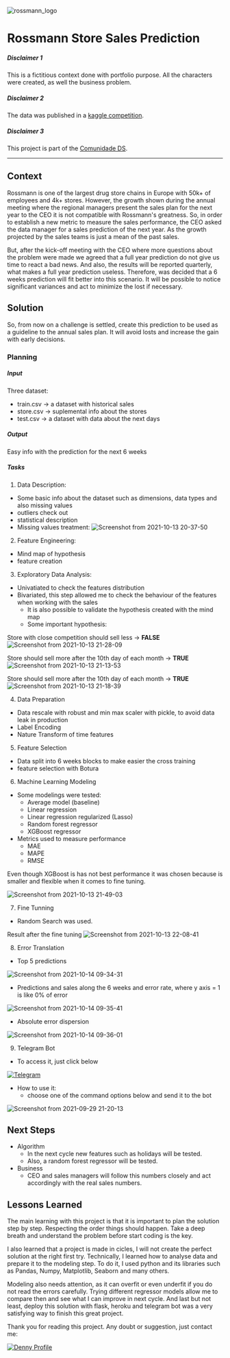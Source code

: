 ![rossmann_logo](https://user-images.githubusercontent.com/68928802/137392417-f320ce54-6198-475a-9e15-ec0f3d4b162d.jpg)


# Rossmann Store Sales Prediction

##### Disclaimer 1
This is a fictitious context done with portfolio purpose. All the characters were created, as well the business problem.

##### Disclaimer 2
The data was published in a [kaggle competition](https://www.kaggle.com/c/rossmann-store-sales/overview).

##### Disclaimer 3
This project is part of the [Comunidade DS](https://sejaumdatascientist.com/inscricao-lives-comunidade-ds).

___

## Context

Rossmann is one of the largest drug store chains in Europe with 50k+ of employees and 4k+ stores.
However, the growth shown during the annual meeting where the regional managers present the sales plan for the next year to the CEO it is not compatible with Rossmann's greatness. So, in order to establish a new metric to measure the sales performance, the CEO asked the data manager for a sales prediction of the next year. As the growth projected by the sales teams is just a mean of the past sales.

But, after the kick-off meeting with the CEO where more questions about the problem were made we agreed that a full year prediction do not give us time to react a bad news. And also, the results will be reported quarterly, what makes a full year prediction useless. Therefore, was decided that a 6 weeks prediction will fit better into this scenario. It will be possible to notice significant variances and act to minimize the lost if necessary.

## Solution

So, from now on a challenge is settled, create this prediction to be used as a guideline to the annual sales plan. It will avoid losts and increase the gain with early decisions.

### Planning

##### Input

Three dataset:
- train.csv -> a dataset with historical sales
- store.csv -> suplemental info about the stores
- test.csv  -> a dataset with data about the next days

##### Output

Easy info with the prediction for the next 6 weeks

##### Tasks

1. Data Description:
  - Some basic info about the dataset such as dimensions, data types and also missing values
  - outliers check out
  - statistical description
  - Missing values treatment:
![Screenshot from 2021-10-13 20-37-50](https://user-images.githubusercontent.com/68928802/137227124-f107afed-948c-4700-918c-49482940499e.png)

2. Feature Engineering:
  - Mind map of hypothesis
  - feature creation
3. Exploratory Data Analysis:
  - Univatiated to check the features distribution
  - Bivariated, this step allowed me to check the behaviour of the features when working with the sales
    - It is also possible to validate the hypothesis created with the mind map
    - Some important hypothesis:

Store with close competition should sell less -> **FALSE**
![Screenshot from 2021-10-13 21-28-09](https://user-images.githubusercontent.com/68928802/137230723-1d8568a2-df46-43af-a1e8-50b81dcb5a3d.png)

Store should sell more after the 10th day of each month -> **TRUE**      
![Screenshot from 2021-10-13 21-13-53](https://user-images.githubusercontent.com/68928802/137230048-df39c14e-a605-4591-a13d-2caa03fddf8d.png) 

Store should sell more after the 10th day of each month -> **TRUE**      
![Screenshot from 2021-10-13 21-18-39](https://user-images.githubusercontent.com/68928802/137230050-33aeb018-e2b9-4c96-861c-a2b3e4ce4163.png)

4. Data Preparation
  - Data rescale with robust and min max scaler with pickle, to avoid data leak in production
  - Label Encoding
  - Nature Transform of time features

5. Feature Selection
  - Data split into 6 weeks blocks to make easier the cross training
  - feature selection with Botura

6. Machine Learning Modeling
  - Some modelings were tested:
    - Average model (baseline)
    - Linear regression
    - Linear regression regularized (Lasso)
    - Random forest regressor
    - XGBoost regressor
  - Metrics used to measure performance
    - MAE
    - MAPE
    - RMSE

Even though XGBoost is has not best performance it was chosen because is smaller and flexible when it comes to fine tuning.

![Screenshot from 2021-10-13 21-49-03](https://user-images.githubusercontent.com/68928802/137232262-7f3066de-06a0-4996-98a3-656a341f7f33.png)

7. Fine Tunning
  - Random Search was used.

Result after the fine tuning
![Screenshot from 2021-10-13 22-08-41](https://user-images.githubusercontent.com/68928802/137233626-13a8b0b4-9207-4aa0-98f2-82e5ae1b32ee.png)

8. Error Translation

  - Top 5 predictions 

![Screenshot from 2021-10-14 09-34-31](https://user-images.githubusercontent.com/68928802/137318676-be260f4f-161e-4a32-85d7-0ebd68354295.png) 

  - Predictions and sales along the 6 weeks and error rate, where y axis = 1 is like 0% of error 

![Screenshot from 2021-10-14 09-35-41](https://user-images.githubusercontent.com/68928802/137318682-6d58e530-b50b-4049-849e-1fb8b0ec2f28.png)

  - Absolute error dispersion 

![Screenshot from 2021-10-14 09-36-01](https://user-images.githubusercontent.com/68928802/137318685-3c180e88-4b94-4798-9e96-e3762358f5bb.png)


9. Telegram Bot
  - To access it, just click below 

[<img alt="Telegram" src="https://img.shields.io/badge/Telegram-2CA5E0?style=for-the-badge&logo=telegram&logoColor=white"/>](https://t.me/das_rossmann_bot)

  - How to use it:
    - choose one of the command options below and send it to the bot

![Screenshot from 2021-09-29 21-20-13](https://user-images.githubusercontent.com/68928802/137385998-b978c56b-4776-4599-993b-888aa8109a3d.png)


## Next Steps
- Algorithm
  - In the next cycle new features such as holidays will be tested.
  - Also, a random forest regressor will be tested.
- Business
  - CEO and sales managers will follow this numbers closely and act accordingly with the real sales numbers.

## Lessons Learned
The main learning with this project is that it is important to plan the solution step by step. Respecting the order things should happen. Take a deep breath and understand the problem before start coding is the key. 

I also learned that a project is made in cicles, I will not create the perfect solution at the right first try.
Technically, I learned how to analyse data and prepare it to the modeling step. To do it, I used python and its libraries such as Pandas, Numpy, Matplotlib, Seaborn and many others. 

Modeling also needs attention, as it can overfit or even underfit if you do not read the errors carefully. Trying different regressor models allow me to compare then and see what I can improve in next cycle.
And last but not least, deploy this solution with flask, heroku and telegram bot was a very satisfying way to finish this great project.


Thank you for reading this project.
Any doubt or suggestion, just contact me:

[<img alt="Denny Profile" src="https://img.shields.io/badge/-LinkedIn-blue?style=for-the-badge&logo=linkedin"/>](https://linkedin.com/in/dennydaspinelli)
